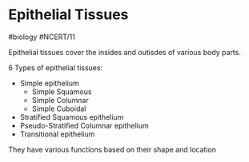 # Epithelial Tissues
#biology #NCERT/11 

Epithelial tissues cover the insides and outisdes of various body parts. 

6 Types of epithelial tissues:
- Simple epithelium
	- Simple Squamous
	- Simple Columnar
	- Simple Cuboidal
- Stratified Squamous epithelium
- Pseudo-Stratified Columnar epithelium
- Transitional epithelium

They have various functions based on their shape and location